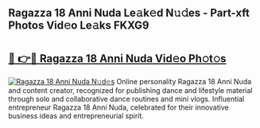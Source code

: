 ## Ragazza 18 Anni Nuda Le𝚊k𝚎d N𝚞𝚍es - Part-xft Photos Vid𝚎o Le𝚊ks FKXG9

# <h2><a href="http://fbfxnpk.evod.top/?m=Ragazza+18+Anni+Nuda">🔗 👉🔴 Ragazza 18 Anni Nuda Vid𝚎o Ph𝚘t𝚘s</a></h2>

[![Ragazza 18 Anni Nuda N𝚞d𝚎s](https://i.imgur.com/8V9OHl7.gif)](http://fbfxnpk.evod.top/?m=Ragazza+18+Anni+Nuda)
Online personality Ragazza 18 Anni Nuda and content creator, recognized for publishing dance and lifestyle material through solo and collaborative dance routines and mini vlogs. Influential entrepreneur Ragazza 18 Anni Nuda, celebrated for their innovative business ideas and entrepreneurial spirit. 
